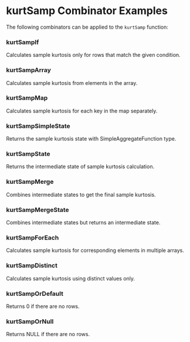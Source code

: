 # kurtSamp Combinator Examples

The following combinators can be applied to the `kurtSamp` function:

### kurtSampIf
Calculates sample kurtosis only for rows that match the given condition.

### kurtSampArray
Calculates sample kurtosis from elements in the array.

### kurtSampMap
Calculates sample kurtosis for each key in the map separately.

### kurtSampSimpleState
Returns the sample kurtosis state with SimpleAggregateFunction type.

### kurtSampState
Returns the intermediate state of sample kurtosis calculation.

### kurtSampMerge
Combines intermediate states to get the final sample kurtosis.

### kurtSampMergeState
Combines intermediate states but returns an intermediate state.

### kurtSampForEach
Calculates sample kurtosis for corresponding elements in multiple arrays.

### kurtSampDistinct
Calculates sample kurtosis using distinct values only.

### kurtSampOrDefault
Returns 0 if there are no rows.

### kurtSampOrNull
Returns NULL if there are no rows. 